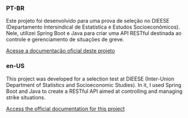 ### PT-BR
Este projeto foi desenvolvido para uma prova de seleção no DIEESE (Departamento Intersindical de Estatística e Estudos Socioeconômicos). Nele, utilizei Spring Boot e Java para criar uma API RESTful destinada ao controle e gerenciamento de situações de greve.

[Acesse a documentação oficial deste projeto](https://energetic-sundae-8bf.notion.site/Documenta-o-66255815701c4e74beabad29815902e6)

### en-US
This project was developed for a selection test at DIEESE (Inter-Union Department of Statistics and Socioeconomic Studies). In it, I used Spring Boot and Java to create a RESTful API aimed at controlling and managing strike situations.

[Access the official documentation for this project](https://energetic-sundae-8bf.notion.site/Documenta-o-66255815701c4e74beabad29815902e6)
